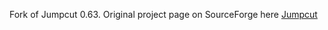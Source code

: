 Fork of Jumpcut 0.63. Original project page on SourceForge here [Jumpcut][1]

[1]: http://jumpcut.sourceforge.net/ "Jumpcut"
